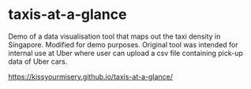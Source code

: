 # taxis-at-a-glance
Demo of a data visualisation tool that maps out the taxi density in Singapore. Modified for demo purposes. Original tool was intended for internal use at Uber where user can upload a csv file containing pick-up data of Uber cars. 

https://kissyourmisery.github.io/taxis-at-a-glance/
